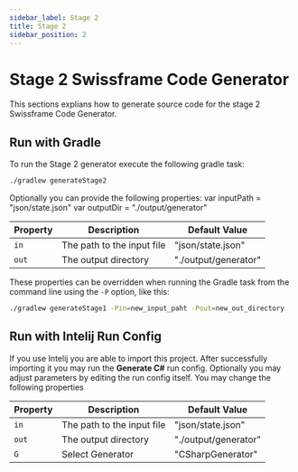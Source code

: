 ```yaml
---
sidebar_label: Stage 2
title: Stage 2
sidebar_position: 2
---
```


# Stage 2 Swissframe Code Generator

This sections explians how to generate source code for the stage 2 Swissframe Code Generator.

## Run with Gradle

To run the Stage 2 generator execute the following gradle task:

```bash
./gradlew generateStage2
```

Optionally you can provide the following properties:
var inputPath = "json/state.json"
var outputDir = "./output/generator"

| Property | Description                | Default Value        |
|----------|----------------------------|----------------------|
| `in`     | The path to the input file | "json/state.json"    |
| `out`    | The output directory       | "./output/generator" |

These properties can be overridden when running the Gradle task from the command line using the `-P` option, like this:

```bash
./gradlew generateStage1 -Pin=new_input_paht -Pout=new_out_directory
```

## Run with Intelij Run Config

If you use Intelij you are able to import this project. After successfully importing it you may run the __Generate C#__
run config.
Optionally you may adjust parameters by editing the run config itself. You may change the following properties

| Property | Description                | Default Value        |
|----------|----------------------------|----------------------|
| `in`     | The path to the input file | "json/state.json"    |
| `out`    | The output directory       | "./output/generator" |
| `G`      | Select Generator           | "CSharpGenerator"    |